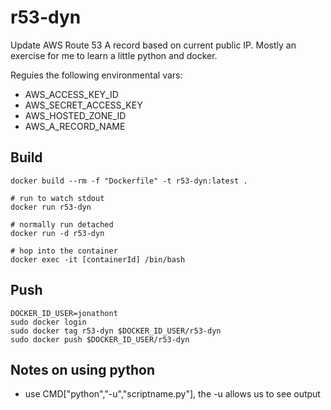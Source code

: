 # r53-dyn

Update AWS Route 53 A record based on current public IP.  Mostly an exercise for me to learn a little python and docker.

Reguies the following environmental vars:

* AWS_ACCESS_KEY_ID
* AWS_SECRET_ACCESS_KEY
* AWS_HOSTED_ZONE_ID
* AWS_A_RECORD_NAME

## Build

```shell
docker build --rm -f "Dockerfile" -t r53-dyn:latest .

# run to watch stdout
docker run r53-dyn

# normally run detached
docker run -d r53-dyn

# hop into the container
docker exec -it [containerId] /bin/bash
```

## Push

```shell
DOCKER_ID_USER=jonathont
sudo docker login
sudo docker tag r53-dyn $DOCKER_ID_USER/r53-dyn
sudo docker push $DOCKER_ID_USER/r53-dyn
```

## Notes on using python

* use CMD["python","-u","scriptname.py"], the -u allows us to see output

